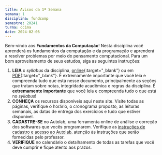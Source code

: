 ```yaml
---
title: Avisos da 1ª Semana
semana: 1
disciplina: fundcomp
semestre: 20241
turma: cc1ma
date: 2024-02-05
---
```


Bem-vindo aos **Fundamentos da Computação**! Nesta disciplina você aprenderá
os fundamentos da computação e da programação e aprenderá a resolver
problemas por meio do pensamento computacional. Para um bom aproveitamento
de seus estudos, siga as seguintes instruções:

1. **LEIA** o *syllabus* da disciplina, [online](/disciplinas/fundamentos_computacao/syllabus/){:target="\_blank"}
   ou em [PDF](/assets/disciplinas/fundcomp/syllabus_2024_1.pdf){:target="\_blank"}.
   É extremamente importante que você leia e compreenda tudo que está nesse documento,
   principalmente as seções que tratam sobre notas, integridade acadêmica  e regras da
   disciplina. É **extremamente importante** que você leia e compreenda tudo o que
   está no _syllabus_!
1. **CONHEÇA** os recursos disponíveis aqui neste site. Visite
   todas as páginas, verifique o horário, o cronograma proposto, as leituras
   semanais, as datas de entrega dos exercícios e tudo que estiver disponivel.
1. **CADASTRE-SE** no Autolab, uma ferramenta online de análise e correção
   dos softwares que vocês programarem. Verifique as [instruções de cadastro
   e acesso ao Autolab](/disciplinas/fundamentos_computacao/autolab/).
   atenção às instruções que serão fornecidas pelo professor.
1. **VERIFIQUE** no calendário o detalhamento de todas as tarefas que você
   deve cumprir e fique atento aos prazos.
